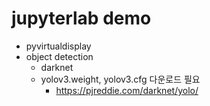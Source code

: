 # jupyterlab demo

* pyvirtualdisplay
* object detection
  * darknet
  * yolov3.weight, yolov3.cfg 다운로드 필요
    * https://pjreddie.com/darknet/yolo/
